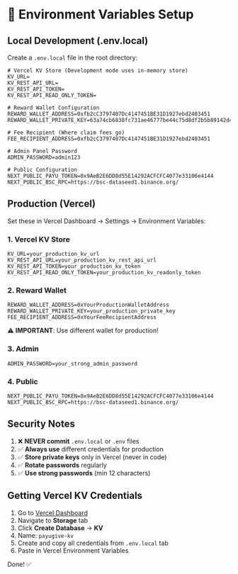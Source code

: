 # 🔐 Environment Variables Setup

## Local Development (.env.local)

Create a `.env.local` file in the root directory:

```env
# Vercel KV Store (Development mode uses in-memory store)
KV_URL=
KV_REST_API_URL=
KV_REST_API_TOKEN=
KV_REST_API_READ_ONLY_TOKEN=

# Reward Wallet Configuration
REWARD_WALLET_ADDRESS=0xfb2cC3797407Dc4147451BE31D1927ebd2403451
REWARD_WALLET_PRIVATE_KEY=63a74cb6838fc731ae46777be44c75d8df2b5b89142d4a0aaafa05247d9aefda

# Fee Recipient (Where claim fees go)
FEE_RECIPIENT_ADDRESS=0xfb2cC3797407Dc4147451BE31D1927ebd2403451

# Admin Panel Password
ADMIN_PASSWORD=admin123

# Public Configuration
NEXT_PUBLIC_PAYU_TOKEN=0x9AeB2E6DD8d55E14292ACFCFC4077e33106e4144
NEXT_PUBLIC_BSC_RPC=https://bsc-dataseed1.binance.org/
```

## Production (Vercel)

Set these in Vercel Dashboard → Settings → Environment Variables:

### 1. Vercel KV Store
```env
KV_URL=your_production_kv_url
KV_REST_API_URL=your_production_kv_rest_api_url
KV_REST_API_TOKEN=your_production_kv_token
KV_REST_API_READ_ONLY_TOKEN=your_production_kv_readonly_token
```

### 2. Reward Wallet
```env
REWARD_WALLET_ADDRESS=0xYourProductionWalletAddress
REWARD_WALLET_PRIVATE_KEY=your_production_private_key
FEE_RECIPIENT_ADDRESS=0xYourFeeRecipientAddress
```

⚠️ **IMPORTANT**: Use different wallet for production!

### 3. Admin
```env
ADMIN_PASSWORD=your_strong_admin_password
```

### 4. Public
```env
NEXT_PUBLIC_PAYU_TOKEN=0x9AeB2E6DD8d55E14292ACFCFC4077e33106e4144
NEXT_PUBLIC_BSC_RPC=https://bsc-dataseed1.binance.org/
```

## Security Notes

1. ❌ **NEVER commit** `.env.local` or `.env` files
2. ✅ **Always use** different credentials for production
3. ✅ **Store private keys** only in Vercel (never in code)
4. ✅ **Rotate passwords** regularly
5. ✅ **Use strong passwords** (min 12 characters)

## Getting Vercel KV Credentials

1. Go to [Vercel Dashboard](https://vercel.com/dashboard)
2. Navigate to **Storage** tab
3. Click **Create Database** → **KV**
4. Name: `payugive-kv`
5. Create and copy all credentials from `.env.local` tab
6. Paste in Vercel Environment Variables

Done! ✅

